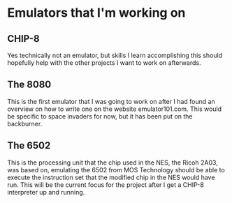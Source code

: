# Emulators that I'm working on

## CHIP-8

Yes technically not an emulator, but skills I learn accomplishing this should
hopefully help with the other projects I want to work on afterwards.

## The 8080

This is the first emulator that I was going to work on after I had found an overview
on how to write one on the website emulator101.com. This would be specific to space 
invaders for now, but it has been put on the backburner.

## The 6502 

This is the processing unit that the chip used in the NES, the Ricoh 2A03, was based on, 
emulating the 6502 from MOS Technology should be able to execute the instruction set that
the modified chip in the NES would have run. This will be the current focus for the project
after I get a CHIP-8 interpreter up and running.

